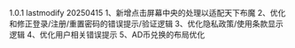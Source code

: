 1.0.1 lastmodify 20250415
1、新增点击屏幕中央的处理以适配天下布魔
2、优化和修正登录/注册/重置密码的错误提示/验证逻辑
3、优化隐私政策/使用条款显示逻辑
4、优化用户相关错误提示
5、AD币兑换的布局优化